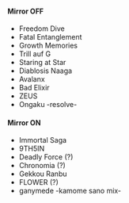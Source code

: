 #### Mirror OFF
* Freedom Dive
* Fatal Entanglement
* Growth Memories
* Trill auf G
* Staring at Star
* Diablosis Naaga
* Avalanx
* Bad Elixir
* ZEUS
* Ongaku -resolve-

#### Mirror ON
* Immortal Saga
* 9TH5IN
* Deadly Force (?)
* Chronomia (?)
* Gekkou Ranbu
* FLOWER (?)
* ganymede -kamome sano mix-